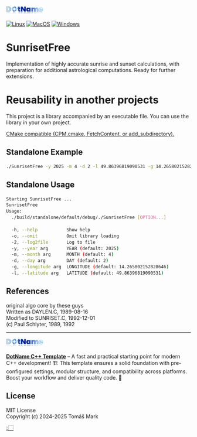<img src="assets/logo.png" alt="DotNameCpp Logo" width="20%">

[![Linux](https://github.com/tomasmark79/SunrisetFree/actions/workflows/linux.yml/badge.svg)](https://github.com/tomasmark79/SunrisetFree/actions/workflows/linux.yml)
[![MacOS](https://github.com/tomasmark79/SunrisetFree/actions/workflows/macos.yml/badge.svg)](https://github.com/tomasmark79/SunrisetFree/actions/workflows/macos.yml)
[![Windows](https://github.com/tomasmark79/SunrisetFree/actions/workflows/windows.yml/badge.svg)](https://github.com/tomasmark79/SunrisetFree/actions/workflows/windows.yml)  

# SunrisetFree

Implementation of highly accurate sunrise and sunset calculations, with preparation for additional astrological computations. Ready for further extensions.

# Reusability in another projects

This project is a library accompanied by an executable file. You can use the library in your own project.

[CMake compatible (CPM.cmake, FetchContent, or add_subdirectory).](https://github.com/tomasmark79/DotNameCppFree?tab=readme-ov-file#reusability-in-another-projects)

## Standalone Example
```bash
./SunrisetFree -y 2025 -m 4 -d 2 -l 49.86396819090531 -g 14.265802152828646
```

## Standalone Usage
```bash
Starting SunrisetFree ...
SunrisetFree
Usage:
  ./build/standalone/default/debug/./SunrisetFree [OPTION...]

  -h, --help           Show help
  -o, --omit           Omit library loading
  -2, --log2file       Log to file
  -y, --year arg       YEAR (default: 2025)
  -m, --month arg      MONTH (default: 4)
  -d, --day arg        DAY (default: 2)
  -g, --longitude arg  LONGITUDE (default: 14.265802152828646)
  -l, --latitude arg   LATITUDE (default: 49.86396819090531)
```

## References 

original algo core by these guys   
Written as DAYLEN.C, 1989-08-16  
Modified to SUNRISET.C, 1992-12-01  
(c) Paul Schlyter, 1989, 1992  

---

<img src="assets/logo.png" alt="DotNameCpp Logo" width="20%">

**[DotName C++ Template](https://github.com/tomasmark79/DotNameCppFree)** – A fast and practical starting point for modern C++ development! 🏗️ This template ensures a solid foundation with pre-configured settings, modular structure, and compatibility across platforms. Boost your workflow and deliver quality code. 🌈

## License

MIT License  
Copyright (c) 2024-2025 Tomáš Mark

[👆🏻](#sunriset)